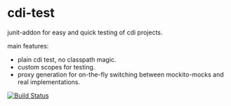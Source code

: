 cdi-test
========

junit-addon for easy and quick testing of cdi projects.

main features:

* plain cdi test, no classpath magic.
* custom scopes for testing.
* proxy generation for on-the-fly switching between mockito-mocks and real implementations.

[![Build Status](https://travis-ci.org/guhilling/cdi-test.svg?branch=master)](https://travis-ci.org/guhilling/cdi-test)

